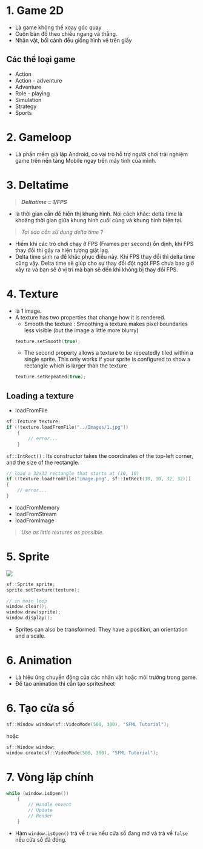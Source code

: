 
# **1. Game 2D**
- Là game không thể xoay góc quay
- Cuộn bản đồ theo chiều ngang và thẳng.
- Nhân vật, bối cảnh đều giống hình vẽ trên giấy
## Các thể loại game
- Action
- Action - adventure
- Adventure
- Role - playing
- Simulation
- Strategy
- Sports

# **2. Gameloop**
- Là phần mềm giả lập Android, có vai trò hỗ trợ người chơi trải nghiệm game trên nền tảng Mobile ngay trên máy tính của mình.

# **3. Deltatime**
> ***Deltatime = 1/FPS***
- là thời gian cần để hiển thị khung hình. Nói cách khác: delta time là khoảng thời gian giữa khung hình cuối cùng và khung hình hiện tại.

> *Tại sao cần sử dụng delta time ?*

- Hiếm khi các trò chơi chạy ở FPS (Frames per second) ổn định, khi FPS thay đổi thì gây ra hiện tượng giật lag. 
- Delta time sinh ra để khắc phục điều này. Khi FPS thay đổi thì delta time cũng vậy. Delta time sẽ giúp cho sự thay đổi đột ngột FPS chưa bao giờ xảy ra và bạn sẽ ở vị trí mà bạn sẽ đến khi không bị thay đổi FPS.

# **4. Texture**
- là 1 image.
- A texture has two properties that change how it is rendered.
    + Smooth the texture : Smoothing a texture makes pixel boundaries less visible (but the image a little more blurry)
    ```c++
    texture.setSmooth(true);
    ```
    + The second property allows a texture to be repeatedly tiled within a single sprite. This only works if your sprite is configured to show a rectangle which is larger than the texture
    ```c++
    texture.setRepeated(true);
    ```


## Loading a texture
- loadFromFile
``` c++
sf::Texture texture;
if (!texture.loadFromFile("../Images/1.jpg"))
    {
        // error...
    }
```

`sf::IntRect()` : Its constructor takes the coordinates of the top-left corner, and the size of the rectangle.
```c++
// load a 32x32 rectangle that starts at (10, 10)
if (!texture.loadFromFile("image.png", sf::IntRect(10, 10, 32, 32)))
{
    // error...
}
```
- loadFromMemory
- loadFromStream
- loadFromImage

> *Use as little textures as possible.*


# **5. Sprite**

![](https://www.sfml-dev.org/tutorials/2.5/images/graphics-sprites-definition.png)

```c++
sf::Sprite sprite;
sprite.setTexture(texture);

// in main loop
window.clear();
window.draw(sprite);
window.display();
```

- Sprites can also be transformed: They have a position, an orientation and a scale.

# **6. Animation**
- Là hiệu ứng chuyển động của các nhân vật hoặc môi trường trong game.
- Để tạo animation thì cần tạo spritesheet

# **6. Tạo cửa sổ** 
``` c++
sf::Window window(sf::VideoMode(500, 300), "SFML Tutorial");
```
hoặc
``` c++
sf::Window window;
window.create(sf::VideoMode(500, 300), "SFML Tutorial");
```

# **7. Vòng lặp chính** 
``` c++
while (window.isOpen())
    {
        // Handle envent
        // Update
        // Render
    }
```
- Hàm `window.isOpen()` trả về `true` nếu cửa sổ đang mở và trả về `false` nếu cửa sổ đã đóng.

